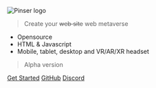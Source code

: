 ![Pinser logo](https://www.pinser.agency/wp-content/uploads/2022/06/logo-long-e1656513928420.png)

> Create your <strike>web site</strike> web metaverse

- Opensource
- HTML & Javascript
- Mobile, tablet, desktop and VR/AR/XR headset

> Alpha version

[Get Started](#main)
[GitHub](https://github.com/pinser-metaverse/pinser-metaverse)
[Discord](https://discord.gg/kCqF8xaMHJ)
